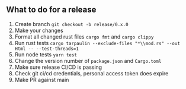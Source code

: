 ## What to do for a release

1. Create branch `git checkout -b release/0.x.0`
2. Make your changes 
3. Format all changed rust files `cargo fmt` and `cargo clippy`
4. Run rust tests `cargo tarpaulin --exclude-files "*\\mod.rs" --out Html -- --test-threads=1`
5. Run node tests `yarn test`
6. Change the version number of `package.json` and `Cargo.toml`
7. Make sure release CI/CD is passing
8. Check git ci/cd credentials, personal access token does expire
8. Make PR against main
